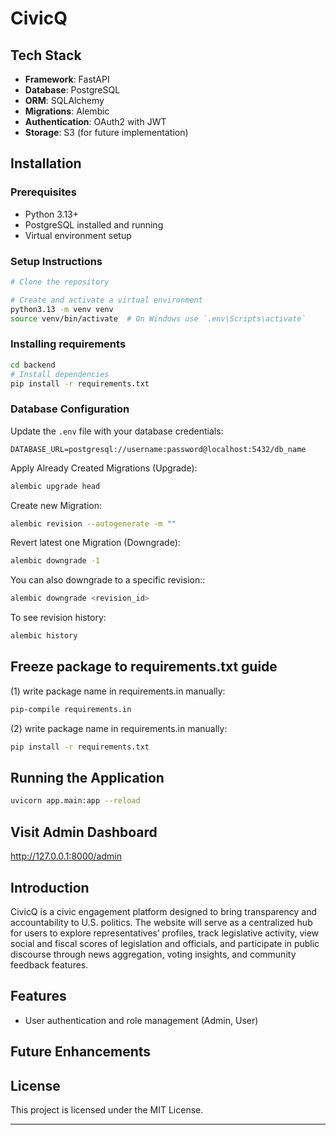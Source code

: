 # CivicQ


## Tech Stack

- **Framework**: FastAPI
- **Database**: PostgreSQL
- **ORM**: SQLAlchemy
- **Migrations**: Alembic
- **Authentication**: OAuth2 with JWT
- **Storage**: S3 (for future implementation)

## Installation

### Prerequisites

- Python 3.13+
- PostgreSQL installed and running
- Virtual environment setup

### Setup Instructions

```sh
# Clone the repository

# Create and activate a virtual environment
python3.13 -m venv venv
source venv/bin/activate  # On Windows use `.env\Scripts\activate`

```


### Installing requirements

```sh
cd backend
# Install dependencies
pip install -r requirements.txt
```

### Database Configuration

Update the `.env` file with your database credentials:

```env
DATABASE_URL=postgresql://username:password@localhost:5432/db_name
```

Apply Already Created Migrations (Upgrade):

```sh
alembic upgrade head
```

Create new Migration:

```sh
alembic revision --autogenerate -m ""
```

Revert latest one Migration (Downgrade):

```sh
alembic downgrade -1
```

You can also downgrade to a specific revision::

```sh
alembic downgrade <revision_id>
```

To see revision history:

```sh
alembic history
```

## Freeze package to requirements.txt guide

(1) write package name in requirements.in manually:

```sh
pip-compile requirements.in
```

(2) write package name in requirements.in manually:

```sh
pip install -r requirements.txt
```

## Running the Application

```sh
uvicorn app.main:app --reload
```

## Visit Admin Dashboard

http://127.0.0.1:8000/admin

## Introduction

CivicQ is a civic engagement platform designed to bring transparency and accountability to U.S. politics. The website will serve as a centralized hub for users to explore representatives’ profiles, track legislative activity, view social and fiscal scores of legislation and officials, and participate in public discourse through news aggregation, voting insights, and community feedback features.

## Features

- User authentication and role management (Admin, User)



## Future Enhancements

## License

This project is licensed under the MIT License.

---



